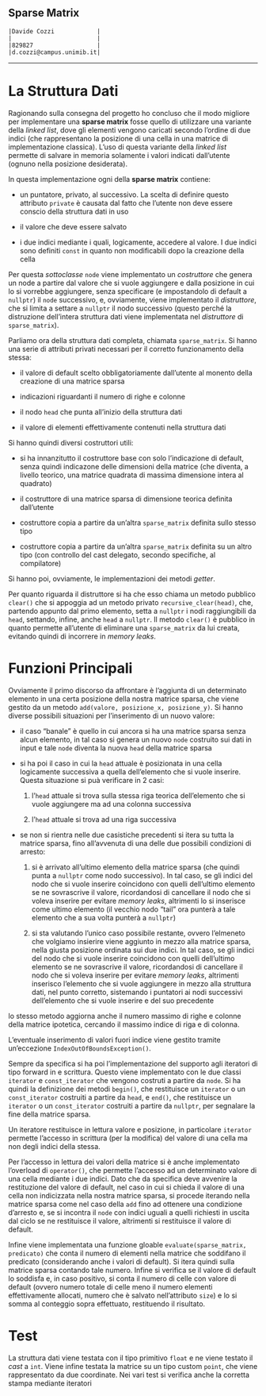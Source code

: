 Sparse Matrix
---
    
    |Davide Cozzi            |
	|                        |
    |829827                  |
    |d.cozzi@campus.unimib.it|
	
---

La Struttura Dati 
=================

Ragionando sulla consegna del progetto ho concluso che il modo migliore
per implementare una **sparse matrix** fosse quello di utilizzare una
variante della *linked list*, dove gli elementi vengono caricati secondo
l’ordine di due indici (che rappresentano la posizione di una cella in
una matrice di implementazione classica). L’uso di questa variante della
*linked list* permette di salvare in memoria solamente i valori indicati
dall’utente (ognuno nella posizione desiderata).

In questa implementazione ogni della **sparse matrix** contiene:

-   un puntatore, privato, al successivo. La scelta di definire questo
    attributo `private` è causata dal fatto che l’utente non deve essere
    conscio della struttura dati in uso

-   il valore che deve essere salvato

-   i due indici mediante i quali, logicamente, accedere al valore. I
    due indici sono definiti `const` in quanto non modificabili dopo la
    creazione della cella

Per questa *sottoclasse* `node` viene implementato un *costruttore* che
genera un node a partire dal valore che si vuole aggiungere e dalla
posizione in cui lo si vorrebbe aggiungere, senza specificare (e
impostandolo di default a `nullptr`) il `node` successivo, e,
ovviamente, viene implementato il *distruttore*, che si limita a settare
a `nullptr` il nodo successivo (questo perché la distruzione dell’intera
struttura dati viene implementata nel *distruttore* di
`sparse_matrix`).

Parliamo ora della struttura dati completa, chiamata `sparse_matrix`. Si
hanno una serie di attributi privati necessari per il corretto
funzionamento della stessa:

-   il valore di default scelto obbligatoriamente dall’utente al monento
    della creazione di una matrice sparsa

-   indicazioni riguardanti il numero di righe e colonne

-   il nodo `head` che punta all’inizio della struttura dati

-   il valore di elementi effettivamente contenuti nella struttura dati

Si hanno quindi diversi costruttori utili:

-   si ha innanzitutto il costruttore base con solo l’indicazione di
    default, senza quindi indicazone delle dimensioni della matrice (che
    diventa, a livello teorico, una matrice quadrata di massima
    dimensione intera al quadrato)

-   il costruttore di una matrice sparsa di dimensione teorica definita
    dall’utente

-   costruttore copia a partire da un’altra `sparse_matrix` definita
    sullo stesso tipo

-   costruttore copia a partire da un’altra `sparse_matrix` definita su
    un altro tipo (con controllo del cast delegato, secondo specifiche,
    al compilatore)

Si hanno poi, ovviamente, le implementazioni dei metodi *getter*.

Per quanto riguarda il distruttore si ha che esso chiama un metodo
pubblico `clear()` che si appoggia ad un metodo privato
`recursive_clear(head)`, che, partendo appunto dal primo elemento, setta
a `nullptr` i nodi raggiungibili da `head`, settando, infine, anche
`head` a `nullptr`. Il metodo `clear()` è pubblico in quanto permette
all’utente di eliminare una `sparse_matrix` da lui creata, evitando
quindi di incorrere in *memory leaks*.

Funzioni Principali 
===================

Ovviamente il primo discorso da affrontare è l’aggiunta di un
determinato elemento in una certa posizione della nostra matrice sparsa,
che viene gestito da un metodo `add(valore, posizione_x, posizione_y)`.
Si hanno diverse possibili situazioni per l’inserimento di un nuovo
valore:

-   il caso “banale” è quello in cui ancora si ha una matrice sparsa
    senza alcun elemento, in tal caso si genera un nuovo `node`
    costruito sui dati in input e tale `node` diventa la nuova `head`
    della matrice sparsa

-   si ha poi il caso in cui la `head` attuale è posizionata in una
    cella logicamente successiva a quella dell’elemento che si vuole
    inserire. Questa situazione si puà verificare in 2 casi:

    1.  l’`head` attuale si trova sulla stessa riga teorica
        dell’elemento che si vuole aggiungere ma ad una colonna
        successiva

    2.  l’`head` attuale si trova ad una riga successiva

-   se non si rientra nelle due casistiche precedenti si itera su tutta
    la matrice sparsa, fino all’avvenuta di una delle due possibili
    condizioni di arresto:

    1.  si è arrivato all’ultimo elemento della matrice sparsa (che
        quindi punta a `nullptr` come nodo successivo). In tal caso, se
        gli indici del nodo che si vuole inserire coincidono con quelli
        dell’ultimo elemento se ne sovrascrive il valore, ricordandosi
        di cancellare il nodo che si voleva inserire per evitare *memory
        leaks*, altrimenti lo si inserisce come ultimo elemento (il
        vecchio nodo “tail” ora punterà a tale elemento che a sua volta
        punterà a `nullptr`)

    2.  si sta valutando l’unico caso possibile restante, ovvero
        l’elmeneto che volgiamo insierire viene aggiunto in mezzo alla
        matrice sparsa, nella giusta posizione ordinata sui due indici.
        In tal caso, se gli indici del nodo che si vuole inserire
        coincidono con quelli dell’ultimo elemento se ne sovrascrive il
        valore, ricordandosi di cancellare il nodo che si voleva
        inserire per evitare *memory leaks*, altrimenti inserisco
        l’elemento che si vuole aggiungere in mezzo alla struttura dati,
        nel punto corretto, sistemando i puntatori ai nodi successivi
        dell’elemento che si vuole inserire e del suo precedente

lo stesso metodo aggiorna anche il numero massimo di righe e colonne
della matrice ipotetica, cercando il massimo indice di riga e di
colonna.

L’eventuale inserimento di valori fuori indice viene gestito tramite
un’eccezione `IndexOutOfBoundsException()`.

Sempre da specifica si ha poi l’implementazione del supporto agli
iteratori di tipo forward in e scrittura. Questo viene implementato con
le due classi `iterator` e `const_iterator` che vengono costruti a
partire da `node`. Si ha quindi la definizione dei metodi `begin()`, che
restituisce un `iterator` o un `const_iterator` costruiti a partire da
`head`, e `end()`, che restituisce un `iterator` o un `const_iterator`
costruiti a partire da `nullptr`, per segnalare la fine della matrice
sparsa.

Un iteratore restituisce in lettura valore e posizione, in particolare
`iterator` permette l’accesso in scrittura (per la modifica) del valore
di una cella ma non degli indici della stessa.

Per l’accesso in lettura dei valori della matrice si è anche
implementato l’overload di `operator()`, che permette l’accesso ad un
determinato valore di una cella mediante i due indici. Dato che da
specifica deve avvenire la restituzione del valore di default, nel caso
in cui si chieda il valore di una cella non indicizzata nella nostra
matrice sparsa, si procede iterando nella matrice sparsa come nel caso
della `add` fino ad ottenere una condizione d’arresto e, se si incontra
il `node` con indici uguali a quelli richiesti in uscita dal ciclo se ne
restituisce il valore, altrimenti si restituisce il valore di default.

Infine viene implementata una funzione gloable
`evaluate(sparse_matrix, predicato)` che conta il numero di elementi
nella matrice che soddifano il predicato (considerando anche i valori di
default). Si itera quindi sulla matrice sparsa contando tale numero.
Infine si verifica se il valore di default lo soddisfa e, in caso
positivo, si conta il numero di celle con valore di default (ovvero
numero totale di celle meno il numero elementi effettivamente allocati,
numero che è salvato nell’attributo `size`) e lo si somma al conteggio
sopra effettuato, restituendo il risultato.

Test
====

La struttura dati viene testata con il tipo primitivo `float` e ne viene
testato il *cast* a `int`. Viene infine testata la matrice su un tipo
custom `point`, che viene rappresentato da due coordinate. Nei vari test
si verifica anche la corretta stampa mediante iteratori

